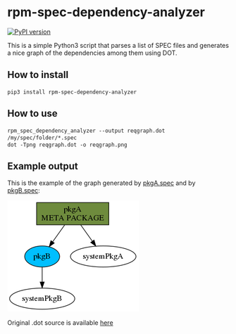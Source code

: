 # rpm-spec-dependency-analyzer

[![PyPI version](https://badge.fury.io/py/rpm-spec-dependency-analyzer.svg)](https://badge.fury.io/py/rpm-spec-dependency-analyzer)

This is a simple Python3 script that parses a list of SPEC files and
generates a nice graph of the dependencies among them using DOT.


## How to install

```
pip3 install rpm-spec-dependency-analyzer
```

## How to use

```
rpm_spec_dependency_analyzer --output reqgraph.dot /my/spec/folder/*.spec
dot -Tpng reqgraph.dot -o reqgraph.png
```

## Example output

This is the example of the graph generated by [pkgA.spec](examples/pkgA.spec) and by [pkgB.spec](examples/pkgB.spec):

![Example graph](examples/example-graph.png "Example DOT output")

Original .dot source is available [here](examples/example-graph.dot)
